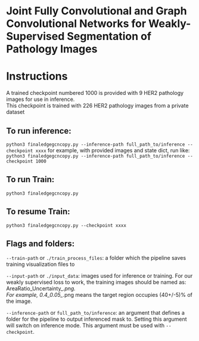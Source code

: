 # Joint Fully Convolutional and Graph Convolutional Networks for Weakly-Supervised Segmentation of Pathology Images

# Instructions
A trained checkpoint numbered 1000 is provided with 9 HER2 pathology images for use in inference.  
This checkpoint is trained with 226 HER2 pathology images from a private dataset  

## To run inference:  
`python3 finaledgegcncopy.py --inference-path full_path_to/inference --checkpoint xxxx`
for example, with provided images and state dict, run like:  
`python3 finaledgegcncopy.py --inference-path full_path_to/inference --checkpoint 1000`
  
## To run Train:  
`python3 finaledgegcncopy.py` 
  
## To resume Train:  
`python3 finaledgegcncopy.py --checkpoint xxxx`
  
## Flags and folders:  
  
`--train-path` or `./train_process_files`: a folder which the pipeline saves training visualization files to  
  
`--input-path` or `./input_data`: images used for inference or training. For our weakly supervised loss to work, the training images should be named as: AreaRatio_Uncertainty_*.png.   
For example, 0.4_0.05_*.png means the target region occupies (40+/-5)% of the image.  

`--inference-path` or `full_path_to/inference`: an argument that defines a folder for the pipeline to output inferenced mask to. 
Setting this argument will switch on inference mode. This argument must be used with `--checkpoint`.  
